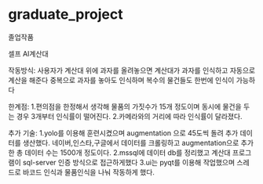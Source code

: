 # graduate_project
졸업작품

셀프 AI계산대 

작동방식: 
  사용자가 계산대 위에 과자를 올려놓으면 계산대가 과자를 인식하고 자동으로 계산을 해준다
  중복으로 과자를 놓아도 인식하며 복수의 물건들도 한번에 인식이 가능하다
       
한계점: 
  1.편의점을 한정해서 생각해 물품의 가짓수가 15개 정도이며 동시에 물건을 두는 경우 3개부터 인식률이 떨어진다.
  2.카메라와의 거리에 따라 인식률이 달라졌다.      
        
추가 기술: 
  1.yolo를 이용해 훈련시켰으며 augmentation 으로 45도씩 돌려 추가 데이터를 생산했다. 
    네이버,인스타,구글에서 데이터를 크롤링하고 augmentation으로 추가한 총 데이터 수는 1500개 정도이다.
  2.mssql에 데이터 db를 정리했고 계산대 프로그램이 sql-server 인증 방식으로 접근하게했다
  3.ui는 pyqt를 이용해 작업했으며 스레드로 바코드 인식과 물품인식을 나눠 작동하게 했다.
          
        
